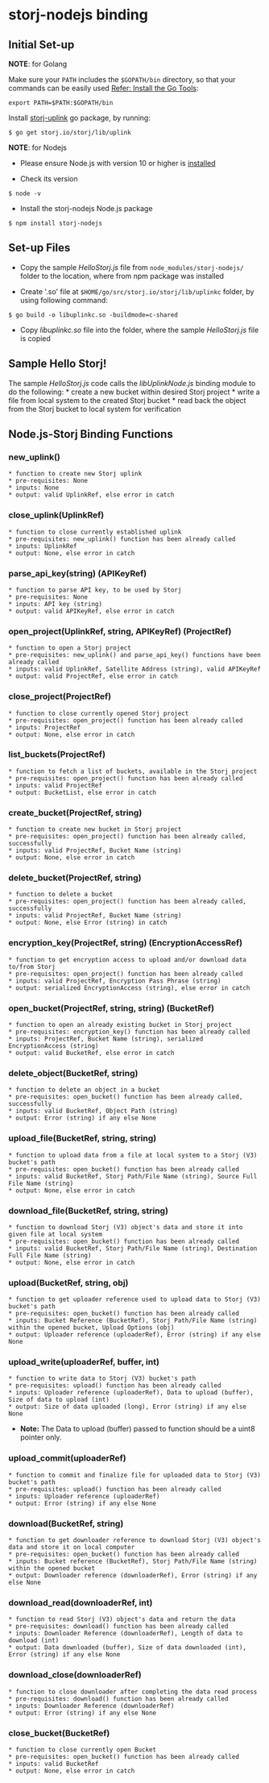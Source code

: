 # storj-nodejs binding

## Initial Set-up

**NOTE**: for Golang

Make sure your `PATH` includes the `$GOPATH/bin` directory, so that your commands can be easily used [Refer: Install the Go Tools](https://golang.org/doc/install):
```
export PATH=$PATH:$GOPATH/bin
```

Install [storj-uplink](https://godoc.org/storj.io/storj/lib/uplink) go package, by running:
```
$ go get storj.io/storj/lib/uplink
```

**NOTE**: for Nodejs 

* Please ensure Node.js with version 10 or higher is [installed](https://nodejs.org/en/download/)

* Check its version
```
$ node -v
```

* Install the storj-nodejs Node.js package
```
$ npm install storj-nodejs
```


## Set-up Files

* Copy the sample *HelloStorj.js* file from ```node_modules/storj-nodejs/``` folder to the location, where from npm package was installed

* Create '.so' file at  ```$HOME/go/src/storj.io/storj/lib/uplinkc``` folder, by using following command:
```
$ go build -o libuplinkc.so -buildmode=c-shared 
```

* Copy *libuplinkc.so* file into the folder, where the sample *HelloStorj.js* file is copied


## Sample Hello Storj!
The sample *HelloStorj.js* code calls the *libUplinkNode.js* binding module to do the following:
    * create a new bucket within desired Storj project
    * write a file from local system to the created Storj bucket
    * read back the object from the Storj bucket to local system for verification


## Node.js-Storj Binding Functions

### new_uplink()
    * function to create new Storj uplink
    * pre-requisites: None
    * inputs: None
    * output: valid UplinkRef, else error in catch

### close_uplink(UplinkRef)
    * function to close currently established uplink
    * pre-requisites: new_uplink() function has been already called
    * inputs: UplinkRef
    * output: None, else error in catch

### parse_api_key(string) (APIKeyRef)
    * function to parse API key, to be used by Storj
    * pre-requisites: None
    * inputs: API key (string)
    * output: valid APIKeyRef, else error in catch

### open_project(UplinkRef, string, APIKeyRef) (ProjectRef)
    * function to open a Storj project
    * pre-requisites: new_uplink() and parse_api_key() functions have been already called
    * inputs: valid UplinkRef, Satellite Address (string), valid APIKeyRef
    * output: valid ProjectRef, else error in catch

### close_project(ProjectRef)
    * function to close currently opened Storj project
    * pre-requisites: open_project() function has been already called
    * inputs: ProjectRef
    * output: None, else error in catch


### list_buckets(ProjectRef)
    * function to fetch a list of buckets, available in the Storj project
    * pre-requisites: open_project() function has been already called
    * inputs: valid ProjectRef
    * output: BucketList, else error in catch

### create_bucket(ProjectRef, string)
    * function to create new bucket in Storj project
    * pre-requisites: open_project() function has been already called, successfully
    * inputs: valid ProjectRef, Bucket Name (string)
    * output: None, else error in catch

### delete_bucket(ProjectRef, string)
    * function to delete a bucket 
    * pre-requisites: open_project() function has been already called, successfully
    * inputs: valid ProjectRef, Bucket Name (string)
    * output: None, else Error (string) in catch

### encryption_key(ProjectRef, string) (EncryptionAccessRef)
    * function to get encryption access to upload and/or download data to/from Storj
    * pre-requisites: open_project() function has been already called
    * inputs: valid ProjectRef, Encryption Pass Phrase (string)
    * output: serialized EncryptionAccess (string), else error in catch

### open_bucket(ProjectRef, string, string) (BucketRef)
    * function to open an already existing bucket in Storj project
    * pre-requisites: encryption_key() function has been already called
    * inputs: ProjectRef, Bucket Name (string), serialized EncryptionAccess (string)
    * output: valid BucketRef, else error in catch

### delete_object(BucketRef, string)
    * function to delete an object in a bucket
    * pre-requisites: open_bucket() function has been already called, successfully
    * inputs: valid BucketRef, Object Path (string)
    * output: Error (string) if any else None

### upload_file(BucketRef, string, string)
    * function to upload data from a file at local system to a Storj (V3) bucket's path
    * pre-requisites: open_bucket() function has been already called
    * inputs: valid BucketRef, Storj Path/File Name (string), Source Full File Name (string)
    * output: None, else error in catch

### download_file(BucketRef, string, string)
    * function to download Storj (V3) object's data and store it into given file at local system
    * pre-requisites: open_bucket() function has been already called
    * inputs: valid BucketRef, Storj Path/File Name (string), Destination Full File Name (string)
    * output: None, else error in catch

### upload(BucketRef, string, obj)
    * function to get uploader reference used to upload data to Storj (V3) bucket's path
    * pre-requisites: open_bucket() function has been already called
    * inputs: Bucket Reference (BucketRef), Storj Path/File Name (string) within the opened bucket, Upload Options (obj)
    * output: Uploader reference (uploaderRef), Error (string) if any else None
    
### upload_write(uploaderRef, buffer, int)
    * function to write data to Storj (V3) bucket's path
    * pre-requisites: upload() function has been already called
    * inputs: Uploader reference (uploaderRef), Data to upload (buffer), Size of data to upload (int)
    * output: Size of data uploaded (long), Error (string) if any else None
   * **Note:** The Data to upload (buffer) passed to function should be a uint8 pointer only. 
    
### upload_commit(uploaderRef)
    * function to commit and finalize file for uploaded data to Storj (V3) bucket's path
    * pre-requisites: upload() function has been already called
    * inputs: Uploader reference (uploaderRef)
    * output: Error (string) if any else None
    
### download(BucketRef, string)
    * function to get downloader reference to download Storj (V3) object's data and store it on local computer
    * pre-requisites: open_bucket() function has been already called
    * inputs: Bucket reference (BucketRef), Storj Path/File Name (string) within the opened bucket
    * output: Downloader reference (downloaderRef), Error (string) if any else None

### download_read(downloaderRef, int)
    * function to read Storj (V3) object's data and return the data
    * pre-requisites: download() function has been already called
    * inputs: Downloader Reference (downloaderRef), Length of data to download (int)
    * output: Data downloaded (buffer), Size of data downloaded (int), Error (string) if any else None

### download_close(downloaderRef)
    * function to close downloader after completing the data read process
    * pre-requisites: download() function has been already called
    * inputs: Downloader Reference (downloaderRef)
    * output: Error (string) if any else None

### close_bucket(BucketRef)
    * function to close currently open Bucket
    * pre-requisites: open_bucket() function has been already called
    * inputs: valid BucketRef
    * output: None, else error in catch
